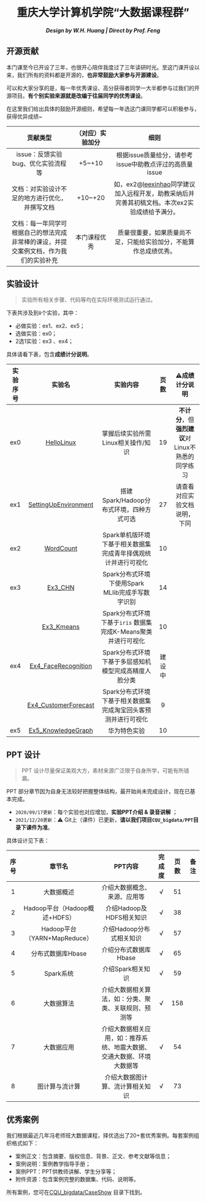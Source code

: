 <h1 align='center'>重庆大学计算机学院“大数据课程群”</h1>

<h5 align='center'> Design by W.H. Huang | Direct by Prof. Feng</h5>



## 开源贡献

本门课至今已开设了三年，也很开心陪伴我度过了三年读研时光。至这门课开设以来，我们所有的资料都是开源的，**也非常鼓励大家参与开源建设**。

可以和大家分享的是，每一年优秀课设、高分获得者同学一大半都参与过我们的开源项目。**有个别实验来源就是改编于往届同学的优秀课设**。

在这里我们给出具体的鼓励开源细则，希望每一年选这门课同学都可以积极参与，获得优异成绩~

|                           贡献类型                           | （对应）实验加分 |                             细则                             |
| :----------------------------------------------------------: | :--------------: | :----------------------------------------------------------: |
|              issue：反馈实验bug、优化实验流程等              |      +5~+10      |   根据issue质量给分，请参考issue中助教点评过的高质量issue    |
|        文档：对实验设计不足的地方进行优化，并撰写文档        |     +10~+20      | 如，ex2@[leexinhao](https://github.com/leexinhao)同学建议加入远程开发，助教采纳后并完善其初稿文档。本次ex2实验成绩给予满分。 |
| 文档：每一年同学可根据自己的想法完成非常棒的课设，并提交案例文档，作为我们的实验补充 |   本门课程优秀   | 质量很重要，如果质量尚不足，只能给实验加分，不能算作总成绩优秀。 |

## 实验设计

> 实验所有相关步骤、代码等均在实际环境测试运行通过。

下表共涉及到`8`个实验，其中：

- 必做实验：ex1、ex2、ex5；
- 选做实验：ex0；
- 2选1实验：ex3 、ex4；

具体请看下表，包含**成绩计分说明**。

| 实验序号 |                            实验名                            |                           实验内容                           |  页数  |               :warning:成绩计分说明               |
| :------: | :----------------------------------------------------------: | :----------------------------------------------------------: | :----: | :-----------------------------------------------: |
|   ex0    | [HelloLinux](https://github.com/Wanghui-Huang/CQU_bigdata/blob/master/Experiment/Ex0_HelloLinux/ex0.md) |              掌握后续实验所需Linux相关操作/知识              |   19   | **不计分**，但**强烈建议**对Linux不熟悉的同学练习 |
|   ex1    | [SettingUpEnvironment](https://github.com/Wanghui-Huang/CQU_bigdata/blob/master/Experiment/Ex1_SettingUpEnvironment/ex1.md) |           搭建Spark/Hadoop分布式环境，四种方式可选           |   27   |           请查看对应实验文档说明，下同            |
|   ex2    | [WordCount](https://github.com/Wanghui-Huang/CQU_bigdata/blob/master/Experiment/Ex2_WordCount/ex2.md) | Spark单机版环境下基于相关数据集完成青年择偶观统计并进行可视化 |   10   |                                                   |
|   ex3    | [Ex3_CHN](https://github.com/Wanghui-Huang/CQU_bigdata/blob/master/Experiment/Ex3/Ex3_CHN/ex3.md) |      Spark分布式环境下使用Spark  MLlib完成手写数字识别       |   14   |                                                   |
|          | [Ex3_Kmeans](https://github.com/Wanghui-Huang/CQU_bigdata/blob/master/Experiment/Ex3/Ex3_Kmeans/ex3.md) | Spark分布式环境下基于`iris` 数据集完成K-Means聚类并进行可视化 |   10   |                                                   |
|   ex4    | [Ex4_FaceRecognition](https://github.com/Wanghui-Huang/CQU_bigdata/blob/master/Experiment/Ex4/Ex4_FaceRecognition/ex4.md) |    Spark分布式环境下基于多层感知机模型完成高精度人脸分类     | 建设中 |                                                   |
|          | [Ex4_CustomerForecast](https://github.com/Wanghui-Huang/CQU_bigdata/blob/master/Experiment/Ex4/Ex4_CustomerForecast/ex4.md) | Spark分布式环境下基于相关数据集完成淘宝回头客预测并进行可视化 |   9    |                                                   |
|   ex5    | [Ex5_KnowledgeGraph](https://github.com/Wanghui-Huang/CQU_bigdata/blob/master/Experiment/Ex5/Ex5_KnowledgeGraph/ex5.md) |                         华为特色实验                         |   10   |                                                   |

## PPT 设计

> PPT 设计尽量保证美观大方，素材来源广泛限于自身所学，可能有所错漏。

PPT 部分章节因为自身无法较好把握整体结构，最开始尚未完成设计，现在已基本完成。

- `2020/09/17更新`：每个实验也对应增加，**实验PPT介绍 & 录音讲解** ；
- `2021/12/20更新`：:warning: Git上（课件）已更新，**请以我们项目`CQU_bigdata/PPT`目录下课件为准**。

具体设计见下表：

| 序号 |            章节名             |                           PPT内容                            | 完成度 | 页数 | 备注 |
| :--: | :---------------------------: | :----------------------------------------------------------: | :----: | :--: | :--: |
|  1   |          大数据概述           |                 介绍大数据概念、来源、应用等                 |   √    |  51  |      |
|  2   | Hadoop平台（Hadoop概述+HDFS） |                   介绍Hadoop及HDFS相关知识                   |   √    |  38  |      |
|  3   | Hadoop平台（YARN+MapReduce）  |                   介绍Hadoop分布式相关知识                   |   √    |  57  |      |
|  4   |       分布式数据库Hbase       |                    介绍分布式数据库Hbase                     |   √    |  65  |      |
|  5   |           Spark系统           |                      介绍Spark相关知识                       |   √    |  59  |      |
|  6   |          大数据算法           |     介绍大数据相关算法，如：分类、聚类、关联规则、预测等     |   √    | 158  |      |
|  7   |          大数据应用           | 介绍大数据相关应用，如：推荐系统、地震大数据、交通大数据、环境大数据等 |   √    |  54  |      |
|  8   |        图计算与流计算         |               介绍大数据图计算、流计算相关知识               |   √    |  73  |      |

## 优秀案例

我们根据最近几年冯老师班大数据课程，择优选出了20+套优秀案例。每套案例组织格式如下：

- 案例正文：包含摘要、版权信息、背景、正文、参考文献等信息；
- 案例说明：案例教学指导手册；
- 案例PPT：PPT供教师讲解、学生分享等；
- 附件资源：包含案例完整的数据集、代码、说明等。

所有案例，您可在[CQU_bigdata/CaseShow](https://github.com/Wanghui-Huang/CQU_bigdata/tree/master/CaseShow) 目录下找到。




